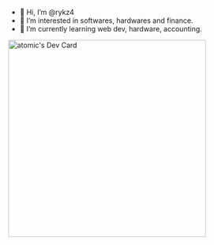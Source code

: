 - 👋 Hi, I’m @rykz4
- 👀 I’m interested in softwares, hardwares and finance.
- 🌱 I’m currently learning web dev, hardware, accounting.

<a href="https://app.daily.dev/atomic01"><img src="https://api.daily.dev/devcards/fdd13f43698840e295dfb0e226c65db5.png?r=kq3" width="400" alt="atomic's Dev Card"/></a>

<!---
rykz4/rykz4 is a ✨ special ✨ repository because its `README.md` (this file) appears on your GitHub profile.
You can click the Preview link to take a look at your changes.
--->
